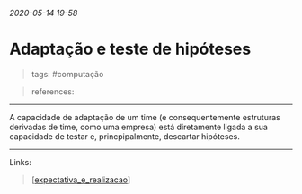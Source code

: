 *2020-05-14 19-58*
# Adaptação e teste de hipóteses

> tags: #computação

> references: 
---
A capacidade de adaptação de um time (e consequentemente estruturas derivadas de time, como uma empresa) está diretamente ligada a sua capacidade de testar e, princpipalmente, descartar hipóteses.

---
Links:
> [[expectativa_e_realizacao]]

[//begin]: # "Autogenerated link references for markdown compatibility"
[expectativa_e_realizacao]: expectativa_e_realizacao "Expectativa e Realização"
[//end]: # "Autogenerated link references"